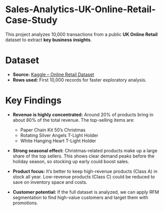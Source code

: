 # Sales-Analytics-UK-Online-Retail-Case-Study
This project analyzes 10,000 transactions from a public **UK Online Retail** dataset to extract **key business insights**.   

#  Dataset
- **Source:** [Kaggle – Online Retail Dataset](https://www.kaggle.com/datasets/lakshmi25npathi/online-retail-dataset)
- **Rows used:** First 10,000 records for faster exploratory analysis.

 # Key Findings

- **Revenue is highly concentrated:** Around 20% of products bring in about 80% of the total revenue. The top-selling items are:
  - Paper Chain Kit 50’s Christmas  
  - Rotating Silver Angels T-Light Holder  
  - White Hanging Heart T-Light Holder  

- **Strong seasonal effect:** Christmas-related products make up a large share of the top sellers. This shows clear demand peaks before the holiday season, so stocking up early could boost sales.  

- **Product focus:** It’s better to keep high-revenue products (Class A) in stock all year. Low-revenue products (Class C) could be reduced to save on inventory space and costs.  

- **Customer potential:** If the full dataset is analyzed, we can apply RFM segmentation to find high-value customers and target them with promotions.
